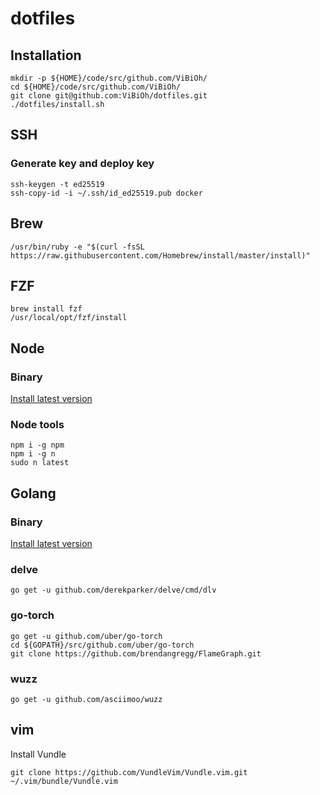 # dotfiles

## Installation

```
mkdir -p ${HOME}/code/src/github.com/ViBiOh/
cd ${HOME}/code/src/github.com/ViBiOh/
git clone git@github.com:ViBiOh/dotfiles.git
./dotfiles/install.sh
```

## SSH

### Generate key and deploy key

```
ssh-keygen -t ed25519
ssh-copy-id -i ~/.ssh/id_ed25519.pub docker
```

## Brew

```
/usr/bin/ruby -e "$(curl -fsSL https://raw.githubusercontent.com/Homebrew/install/master/install)"
```

## FZF

```
brew install fzf
/usr/local/opt/fzf/install
```

## Node

### Binary

[Install latest version](https://nodejs.org/en/download/)

### Node tools

```
npm i -g npm
npm i -g n
sudo n latest
```

## Golang

### Binary

[Install latest version](https://golang.org/dl/)

### delve

```
go get -u github.com/derekparker/delve/cmd/dlv
```

### go-torch

```
go get -u github.com/uber/go-torch
cd ${GOPATH}/src/github.com/uber/go-torch
git clone https://github.com/brendangregg/FlameGraph.git
```

### wuzz

```
go get -u github.com/asciimoo/wuzz
```

## vim

Install Vundle

```
git clone https://github.com/VundleVim/Vundle.vim.git ~/.vim/bundle/Vundle.vim
```
